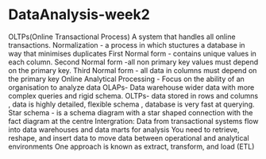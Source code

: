 # DataAnalysis-week2
OLTPs(Online Transactional Process) A system that handles all online transactions.
Normalization - a process in which stuctures a database in way that minimises duplicates
First Normal form - contains unique values in each column.
Second Normal form -all non primary key values must depend on the primary key.
Third Normal form - all data in columns must depend on the primary key
Online Analytical Processing - Focus on the ability of an organisation to analyze data
OLAPs- Data warehouse wider data with more complex queries and rigid schema.
OLTPs- data stored in rows and columns , data is highly detailed, flexible schema , database is very fast at querying.
Star schema - is a schema diagram with a star shaped connection with the fact diagram at the centre
Intergration: Data from transactional systems flow into data warehouses and data marts for analysis
You need to retrieve, reshape, and insert data to move data between operational and analytical environments
One approach is known as extract, transform, and load (ETL)


